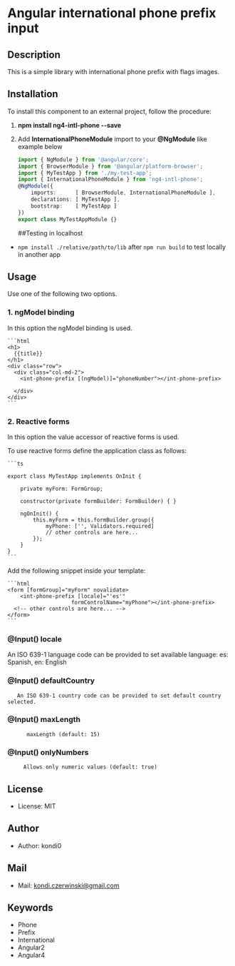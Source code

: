 # Angular international phone prefix input

## Description
This is a simple library with international phone prefix with flags images.

## Installation

To install this component to an external project, follow the procedure:

1. __npm install ng4-intl-phone --save__

2. Add __InternationalPhoneModule__ import to your __@NgModule__ like example below
    ```ts
    import { NgModule } from '@angular/core';
    import { BrowserModule } from '@angular/platform-browser';
    import { MyTestApp } from './my-test-app';
    import { InternationalPhoneModule } from 'ng4-intl-phone';
    @NgModule({
        imports:      [ BrowserModule, InternationalPhoneModule ],
        declarations: [ MyTestApp ],
        bootstrap:    [ MyTestApp ]
    })
    export class MyTestAppModule {}
    ```

   ##Testing in localhost
- `npm install ./relative/path/to/lib` after `npm run build` to test locally in another app

## Usage

Use one of the following two options.

### 1. ngModel binding

In this option the ngModel binding is used.

    ```html
    <h1>
      {{title}}
    </h1>
    <div class="row">
      <div class="col-md-2">
        <int-phone-prefix [(ngModel)]="phoneNumber"></int-phone-prefix>
    
      </div>
    </div>
    ```

### 2. Reactive forms

In this option the value accessor of reactive forms is used.

To use reactive forms define the application class as follows:

    ```ts
    
    export class MyTestApp implements OnInit {
    
        private myForm: FormGroup;
    
        constructor(private formBuilder: FormBuilder) { }
    
        ngOnInit() {
            this.myForm = this.formBuilder.group({
                myPhone: ['', Validators.required]
                // other controls are here...
            });
        }
    }
    ```

Add the following snippet inside your template:

    ```html
    <form [formGroup]="myForm" novalidate>
        <int-phone-prefix [locale]="'es'"
                        formControlName="myPhone"></int-phone-prefix>
      <!-- other controls are here... -->
    </form>
    ```
### @Input() locale
An ISO 639-1 language code can be provided to set available language:
es: Spanish,
en: English

### @Input() defaultCountry
       An ISO 639-1 country code can be provided to set default country selected.

### @Input() maxLength
          maxLength (default: 15)

### @Input() onlyNumbers
         Allows only numeric values (default: true)

## License
* License: MIT

## Author
* Author: kondi0

## Mail
* Mail: kondi.czerwinski@gmail.com

## Keywords
* Phone
* Prefix
* International
* Angular2
* Angular4
